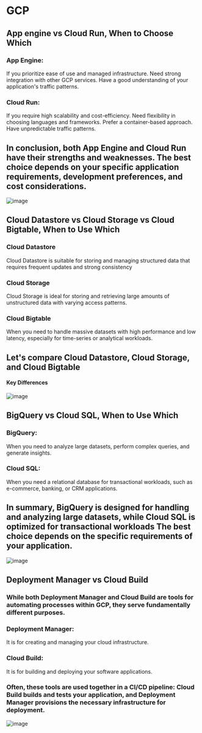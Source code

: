 # GCP
## App engine vs Cloud Run, When to Choose Which
### App Engine:
If you prioritize ease of use and managed infrastructure.
Need strong integration with other GCP services.
Have a good understanding of your application's traffic patterns.
### Cloud Run:
If you require high scalability and cost-efficiency.
Need flexibility in choosing languages and frameworks.
Prefer a container-based approach.
Have unpredictable traffic patterns.
## In conclusion, both App Engine and Cloud Run have their strengths and weaknesses. The best choice depends on your specific application requirements, development preferences, and cost considerations.
![image](https://github.com/user-attachments/assets/e0675ae6-68c9-4cb0-af98-c0b2253d8859)

## Cloud Datastore vs Cloud Storage vs Cloud Bigtable, When to Use Which
### Cloud Datastore 
Cloud Datastore is suitable for storing and managing structured data that requires frequent updates and strong consistency
### Cloud Storage
Cloud Storage is ideal for storing and retrieving large amounts of unstructured data with varying access patterns.
### Cloud Bigtable
When you need to handle massive datasets with high performance and low latency, especially for time-series or analytical workloads.
## Let's compare Cloud Datastore, Cloud Storage, and Cloud Bigtable
#### Key Differences
![image](https://github.com/user-attachments/assets/3c8d5e64-a40d-428f-a7d4-7b8fdcce1caf)
## BigQuery vs Cloud SQL, When to Use Which
### BigQuery: 
When you need to analyze large datasets, perform complex queries, and generate insights.
### Cloud SQL: 
When you need a relational database for transactional workloads, such as e-commerce, banking, or CRM applications.
## In summary, BigQuery is designed for handling and analyzing large datasets, while Cloud SQL is optimized for transactional workloads The best choice depends on the specific requirements of your application.
![image](https://github.com/user-attachments/assets/b6bc9771-2ba1-4ffa-bdba-a42d670e46c4)
## Deployment Manager vs Cloud Build
### While both Deployment Manager and Cloud Build are tools for automating processes within GCP, they serve fundamentally different purposes.
### Deployment Manager:
It is for creating and managing your cloud infrastructure.
### Cloud Build:
It is for building and deploying your software applications.
### Often, these tools are used together in a CI/CD pipeline: Cloud Build builds and tests your application, and Deployment Manager provisions the necessary infrastructure for deployment.
![image](https://github.com/user-attachments/assets/ba962e90-0a12-421a-97ff-ab865353398c)



